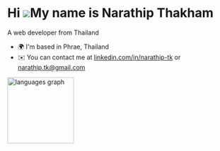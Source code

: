 # Hi ![](https://user-images.githubusercontent.com/18350557/176309783-0785949b-9127-417c-8b55-ab5a4333674e.gif)My name is Narathip Thakham

A web developer from Thailand

- 🌍 I'm based in Phrae, Thailand
- ✉️ You can contact me at [linkedin.com/in/narathip-tk](https://www.linkedin.com/in/narathip-tk/) or [narathip.tk@gmail.com](mailto:narathip.tk@gmail.com)

<div align="left">
  <img src="https://github-readme-stats.vercel.app/api/top-langs?username=narathip99&locale=en&hide_title=false&layout=compact&card_width=520&langs_count=5&theme=dracula&hide_border=false" height="150" alt="languages graph"  />
</div>
